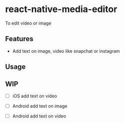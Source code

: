 
# react-native-media-editor

To edit video or image

## Features
- Add text on image, video like snapchat or instagram

## Usage

## WIP
- [ ] iOS add text on video
- [ ] Android add text on image
- [ ] Android add text on video


